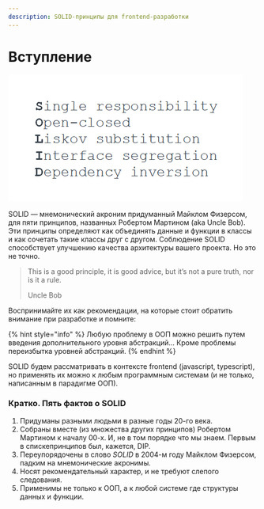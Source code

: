 ```yaml
---
description: SOLID-принципы для frontend-разработки
---
```


# Вступление

![SOLID &#x2014; &#x43C;&#x43D;&#x435;&#x43C;&#x43E;&#x43D;&#x438;&#x447;&#x435;&#x441;&#x43A;&#x438;&#x439; &#x430;&#x43A;&#x440;&#x43E;&#x43D;&#x438;&#x43C;.](.gitbook/assets/image.png)

SOLID — мнемонический акроним придуманный Майклом Физерсом, для пяти принципов, названных Робертом Мартином \(aka Uncle Bob\). Эти принципы определяют как объединять данные и функции в классы и как сочетать такие классы друг с другом. Соблюдение SOLID способствует улучшению качества архитектуры вашего проекта. Но это не точно.

> This is a good principle, it is good advice, but it’s not a pure truth, nor is it a rule.
>
> Uncle Bob

Воспринимайте их как рекомендации, на которые стоит обратить внимание при разработке и помните:

{% hint style="info" %}
Любую проблему в ООП можно решить путем введения дополнительного уровня абстракций... Кроме проблемы переизбытка уровней абстракций.
{% endhint %}

SOLID будем рассматривать в контексте frontend \(javascript, typescript\), но применять их можно к любым программным системам \(и не только, написанным в парадигме ООП\).

### Кратко. Пять фактов о SOLID

1. Придуманы разными людьми в разные годы 20-го века.
2. Собраны вместе \(из множества других принципов\) Робертом Мартином к началу 00-х. И, не в том порядке что мы знаем. Первым в спискепринципов был, кажется, DIP.
3. Переупорядочены в слово _SOLID_ в 2004-м году Майклом Физерсом, падким на мнемонические акронимы.
4. Носят рекомендательный характер, и не требуют слепого следования.
5. Применимы не только к ООП, а к любой системе где структуры данных и функции.



